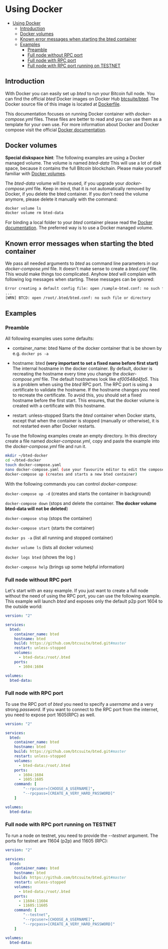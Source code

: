 # Using Docker

- [Using Docker](#using-docker)
  - [Introduction](#introduction)
  - [Docker volumes](#docker-volumes)
  - [Known error messages when starting the bted container](#known-error-messages-when-starting-the-bted-container)
  - [Examples](#examples)
    - [Preamble](#preamble)
    - [Full node without RPC port](#full-node-without-rpc-port)
    - [Full node with RPC port](#full-node-with-rpc-port)
    - [Full node with RPC port running on TESTNET](#full-node-with-rpc-port-running-on-testnet)

## Introduction

With Docker you can easily set up *bted* to run your Bitcoin full node. You can find the official *bted* Docker images on Docker Hub [btcsuite/bted](https://hub.docker.com/r/btcsuite/bted). The Docker source file of this image is located at [Dockerfile](https://github.com/btcsuite/bted/blob/master/Dockerfile).

This documentation focuses on running Docker container with *docker-compose.yml* files. These files are better to read and you can use them as a template for your own use. For more information about Docker and Docker compose visit the official [Docker documentation](https://docs.docker.com/).

## Docker volumes

**Special diskspace hint**: The following examples are using a Docker managed volume. The volume is named *bted-data* This will use a lot of disk space, because it contains the full Bitcoin blockchain. Please make yourself familiar with [Docker volumes](https://docs.docker.com/storage/volumes/).

The *bted-data* volume will be reused, if you upgrade your *docker-compose.yml* file. Keep in mind, that it is not automatically removed by Docker, if you delete the bted container. If you don't need the volume anymore, please delete it manually with the command:

```bash
docker volume ls
docker volume rm bted-data
```

For binding a local folder to your *bted* container please read the [Docker documentation](https://docs.docker.com/). The preferred way is to use a Docker managed volume.

## Known error messages when starting the bted container

We pass all needed arguments to *bted* as command line parameters in our *docker-compose.yml* file. It doesn't make sense to create a *bted.conf* file. This would make things too complicated. Anyhow *bted* will complain with following log messages when starting. These messages can be ignored:

```bash
Error creating a default config file: open /sample-bted.conf: no such file or directory
...
[WRN] BTCD: open /root/.bted/bted.conf: no such file or directory
```

## Examples

### Preamble

All following examples uses some defaults:

- container_name: bted
  Name of the docker container that is be shown by e.g. ```docker ps -a```

- hostname: bted **(very important to set a fixed name before first start)**
  The internal hostname in the docker container. By default, docker is recreating the hostname every time you change the *docker-compose.yml* file. The default hostnames look like *ef00548d4fa5*. This is a problem when using the *bted* RPC port. The RPC port is using a certificate to validate the hostname. If the hostname changes you need to recreate the certificate. To avoid this, you should set a fixed hostname before the first start. This ensures, that the docker volume is created with a certificate with this hostname.

- restart: unless-stopped
  Starts the *bted* container when Docker starts, except that when the container is stopped (manually or otherwise), it is not restarted even after Docker restarts.

To use the following examples create an empty directory. In this directory create a file named *docker-compose.yml*, copy and paste the example into the *docker-compose.yml* file and run it.

```bash
mkdir ~/bted-docker
cd ~/bted-docker
touch docker-compose.yaml
nano docker-compose.yaml (use your favourite editor to edit the compose file)
docker-compose up (creates and starts a new bted container)
```

With the following commands you can control *docker-compose*:

```docker-compose up -d``` (creates and starts the container in background)

```docker-compose down``` (stops and delete the container. **The docker volume bted-data will not be deleted**)

```docker-compose stop``` (stops the container)

```docker-compose start``` (starts the container)

```docker ps -a``` (list all running and stopped container)

```docker volume ls``` (lists all docker volumes)

```docker logs bted``` (shows the log )

```docker-compose help``` (brings up some helpful information)

### Full node without RPC port

Let's start with an easy example. If you just want to create a full node without the need of using the RPC port, you can use the following example. This example will launch *bted* and exposes only the default p2p port 1604 to the outside world:

```yaml
version: "2"

services:
  bted:
    container_name: bted
    hostname: bted
    build: https://github.com/btcsuite/bted.git#master
    restart: unless-stopped
    volumes:
      - bted-data:/root/.bted
    ports:
      - 1604:1604

volumes:
  bted-data:
```

### Full node with RPC port

To use the RPC port of *bted* you need to specify a *username* and a very strong *password*. If you want to connect to the RPC port from the internet, you need to expose port 1605(RPC) as well.

```yaml
version: "2"

services:
  bted:
    container_name: bted
    hostname: bted
    build: https://github.com/btcsuite/bted.git#master
    restart: unless-stopped
    volumes:
      - bted-data:/root/.bted
    ports:
      - 1604:1604
      - 1605:1605
    command: [
        "--rpcuser=[CHOOSE_A_USERNAME]",
        "--rpcpass=[CREATE_A_VERY_HARD_PASSWORD]"
    ]

volumes:
  bted-data:
```

### Full node with RPC port running on TESTNET

To run a node on testnet, you need to provide the *--testnet* argument. The ports for testnet are 11604 (p2p) and 11605 (RPC):

```yaml
version: "2"

services:
  bted:
    container_name: bted
    hostname: bted
    build: https://github.com/btcsuite/bted.git#master
    restart: unless-stopped
    volumes:
      - bted-data:/root/.bted
    ports:
      - 11604:11604
      - 11605:11605
    command: [
        "--testnet",
        "--rpcuser=[CHOOSE_A_USERNAME]",
        "--rpcpass=[CREATE_A_VERY_HARD_PASSWORD]"
    ]

volumes:
  bted-data:
```
